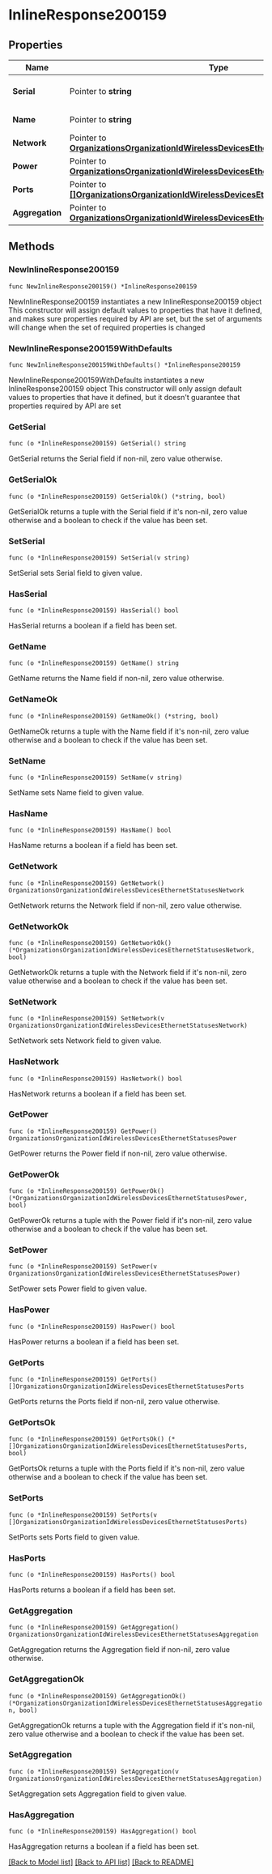 # InlineResponse200159

## Properties

Name | Type | Description | Notes
------------ | ------------- | ------------- | -------------
**Serial** | Pointer to **string** | The serial number of the AP | [optional] 
**Name** | Pointer to **string** | The name of the AP | [optional] 
**Network** | Pointer to [**OrganizationsOrganizationIdWirelessDevicesEthernetStatusesNetwork**](OrganizationsOrganizationIdWirelessDevicesEthernetStatusesNetwork.md) |  | [optional] 
**Power** | Pointer to [**OrganizationsOrganizationIdWirelessDevicesEthernetStatusesPower**](OrganizationsOrganizationIdWirelessDevicesEthernetStatusesPower.md) |  | [optional] 
**Ports** | Pointer to [**[]OrganizationsOrganizationIdWirelessDevicesEthernetStatusesPorts**](OrganizationsOrganizationIdWirelessDevicesEthernetStatusesPorts.md) | List of port details | [optional] 
**Aggregation** | Pointer to [**OrganizationsOrganizationIdWirelessDevicesEthernetStatusesAggregation**](OrganizationsOrganizationIdWirelessDevicesEthernetStatusesAggregation.md) |  | [optional] 

## Methods

### NewInlineResponse200159

`func NewInlineResponse200159() *InlineResponse200159`

NewInlineResponse200159 instantiates a new InlineResponse200159 object
This constructor will assign default values to properties that have it defined,
and makes sure properties required by API are set, but the set of arguments
will change when the set of required properties is changed

### NewInlineResponse200159WithDefaults

`func NewInlineResponse200159WithDefaults() *InlineResponse200159`

NewInlineResponse200159WithDefaults instantiates a new InlineResponse200159 object
This constructor will only assign default values to properties that have it defined,
but it doesn't guarantee that properties required by API are set

### GetSerial

`func (o *InlineResponse200159) GetSerial() string`

GetSerial returns the Serial field if non-nil, zero value otherwise.

### GetSerialOk

`func (o *InlineResponse200159) GetSerialOk() (*string, bool)`

GetSerialOk returns a tuple with the Serial field if it's non-nil, zero value otherwise
and a boolean to check if the value has been set.

### SetSerial

`func (o *InlineResponse200159) SetSerial(v string)`

SetSerial sets Serial field to given value.

### HasSerial

`func (o *InlineResponse200159) HasSerial() bool`

HasSerial returns a boolean if a field has been set.

### GetName

`func (o *InlineResponse200159) GetName() string`

GetName returns the Name field if non-nil, zero value otherwise.

### GetNameOk

`func (o *InlineResponse200159) GetNameOk() (*string, bool)`

GetNameOk returns a tuple with the Name field if it's non-nil, zero value otherwise
and a boolean to check if the value has been set.

### SetName

`func (o *InlineResponse200159) SetName(v string)`

SetName sets Name field to given value.

### HasName

`func (o *InlineResponse200159) HasName() bool`

HasName returns a boolean if a field has been set.

### GetNetwork

`func (o *InlineResponse200159) GetNetwork() OrganizationsOrganizationIdWirelessDevicesEthernetStatusesNetwork`

GetNetwork returns the Network field if non-nil, zero value otherwise.

### GetNetworkOk

`func (o *InlineResponse200159) GetNetworkOk() (*OrganizationsOrganizationIdWirelessDevicesEthernetStatusesNetwork, bool)`

GetNetworkOk returns a tuple with the Network field if it's non-nil, zero value otherwise
and a boolean to check if the value has been set.

### SetNetwork

`func (o *InlineResponse200159) SetNetwork(v OrganizationsOrganizationIdWirelessDevicesEthernetStatusesNetwork)`

SetNetwork sets Network field to given value.

### HasNetwork

`func (o *InlineResponse200159) HasNetwork() bool`

HasNetwork returns a boolean if a field has been set.

### GetPower

`func (o *InlineResponse200159) GetPower() OrganizationsOrganizationIdWirelessDevicesEthernetStatusesPower`

GetPower returns the Power field if non-nil, zero value otherwise.

### GetPowerOk

`func (o *InlineResponse200159) GetPowerOk() (*OrganizationsOrganizationIdWirelessDevicesEthernetStatusesPower, bool)`

GetPowerOk returns a tuple with the Power field if it's non-nil, zero value otherwise
and a boolean to check if the value has been set.

### SetPower

`func (o *InlineResponse200159) SetPower(v OrganizationsOrganizationIdWirelessDevicesEthernetStatusesPower)`

SetPower sets Power field to given value.

### HasPower

`func (o *InlineResponse200159) HasPower() bool`

HasPower returns a boolean if a field has been set.

### GetPorts

`func (o *InlineResponse200159) GetPorts() []OrganizationsOrganizationIdWirelessDevicesEthernetStatusesPorts`

GetPorts returns the Ports field if non-nil, zero value otherwise.

### GetPortsOk

`func (o *InlineResponse200159) GetPortsOk() (*[]OrganizationsOrganizationIdWirelessDevicesEthernetStatusesPorts, bool)`

GetPortsOk returns a tuple with the Ports field if it's non-nil, zero value otherwise
and a boolean to check if the value has been set.

### SetPorts

`func (o *InlineResponse200159) SetPorts(v []OrganizationsOrganizationIdWirelessDevicesEthernetStatusesPorts)`

SetPorts sets Ports field to given value.

### HasPorts

`func (o *InlineResponse200159) HasPorts() bool`

HasPorts returns a boolean if a field has been set.

### GetAggregation

`func (o *InlineResponse200159) GetAggregation() OrganizationsOrganizationIdWirelessDevicesEthernetStatusesAggregation`

GetAggregation returns the Aggregation field if non-nil, zero value otherwise.

### GetAggregationOk

`func (o *InlineResponse200159) GetAggregationOk() (*OrganizationsOrganizationIdWirelessDevicesEthernetStatusesAggregation, bool)`

GetAggregationOk returns a tuple with the Aggregation field if it's non-nil, zero value otherwise
and a boolean to check if the value has been set.

### SetAggregation

`func (o *InlineResponse200159) SetAggregation(v OrganizationsOrganizationIdWirelessDevicesEthernetStatusesAggregation)`

SetAggregation sets Aggregation field to given value.

### HasAggregation

`func (o *InlineResponse200159) HasAggregation() bool`

HasAggregation returns a boolean if a field has been set.


[[Back to Model list]](../README.md#documentation-for-models) [[Back to API list]](../README.md#documentation-for-api-endpoints) [[Back to README]](../README.md)


